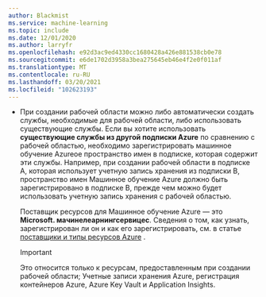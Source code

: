 ```yaml
---
author: Blackmist
ms.service: machine-learning
ms.topic: include
ms.date: 12/01/2020
ms.author: larryfr
ms.openlocfilehash: e92d3ac9ed4330cc1680428a426e881538cb0e78
ms.sourcegitcommit: e6de1702d3958a3bea275645eb46e4f2e0f011af
ms.translationtype: MT
ms.contentlocale: ru-RU
ms.lasthandoff: 03/20/2021
ms.locfileid: "102623193"
---
```

* При создании рабочей области можно либо автоматически создать службы, необходимые для рабочей области, либо использовать существующие службы. Если вы хотите использовать __существующие службы из другой подписки Azure__ по сравнению с рабочей областью, необходимо зарегистрировать машинное обучение Azureое пространство имен в подписке, которая содержит эти службы. Например, при создании рабочей области в подписке A, которая использует учетную запись хранения из подписки B, пространство имен Машинное обучение Azure должно быть зарегистрировано в подписке B, прежде чем можно будет использовать учетную запись хранения с рабочей областью.

    Поставщик ресурсов для Машинное обучение Azure — это __Microsoft. мачинелеарнингсервицес__. Сведения о том, как узнать, зарегистрирован ли он и как его зарегистрировать, см. в статье [поставщики и типы ресурсов Azure](../articles/azure-resource-manager/management/resource-providers-and-types.md)  .

    > [!IMPORTANT]
    > Это относится только к ресурсам, предоставленным при создании рабочей области; Учетные записи хранения Azure, регистрация контейнеров Azure, Azure Key Vault и Application Insights.
